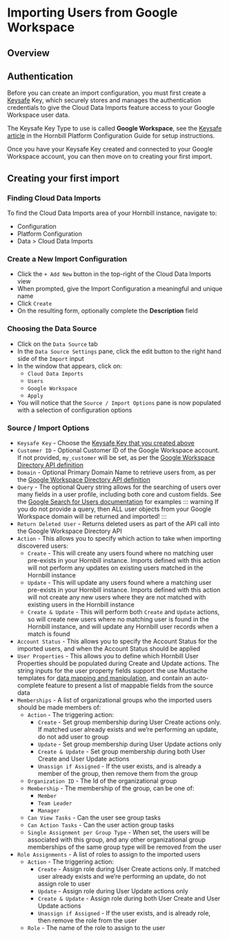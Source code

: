 # Importing Users from Google Workspace

## Overview

## Authentication

Before you can create an import configuration, you must first create a [Keysafe](/esp-fundamentals/security/keysafe) Key, which securely stores and manages the authentication credentials to give the Cloud Data Imports feature access to your Google Workspace user data.

The Keysafe Key Type to use is called **Google Workspace**, see the [Keysafe article](/esp-config/security/keysafe) in the Hornbill Platform Configuration Guide for setup instructions.

Once you have your Keysafe Key created and connected to your Google Workspace account, you can then move on to creating your first import.

## Creating your first import

### Finding Cloud Data Imports

To find the Cloud Data Imports area of your Hornbill instance, navigate to:

- Configuration
- Platform Configuration
- Data > Cloud Data Imports

### Create a New Import Configuration

- Click the `+ Add New` button in the top-right of the Cloud Data Imports view
- When prompted, give the Import Configuration a meaningful and unique name
- Click `Create`
- On the resulting form, optionally complete the **Description** field

### Choosing the Data Source

- Click on the `Data Source` tab
- In the `Data Source Settings` pane, click the edit button to the right hand side of the `Import` input
- In the window that appears, click on:
    - `Cloud Data Imports`
    - `Users`
    - `Google Workspace`
    - `Apply`
- You will notice that the `Source / Import Options` pane is now populated with a selection of configuration options

### Source / Import Options

- `Keysafe Key` - Choose the [Keysafe Key that you created above](#authentication)
- `Customer ID` - Optional Customer ID of the Google Workspace account. If not provided, `my_customer` will be set, as per the [Google Workspace Directory API definition](https://developers.google.com/workspace/admin/directory/v1/guides/manage-users#get_all_users)
- `Domain` - Optional Primary Domain Name to retrieve users from, as per the [Google Workspace Directory API definition](https://developers.google.com/workspace/admin/directory/v1/guides/manage-users#get_all_domain_users)
- `Query` - The optional Query string allows for the searching of users over many fields in a user profile, including both core and custom fields. See the [Google Search for Users documentation](https://developers.google.com/workspace/admin/directory/v1/guides/search-users) for examples
::: warning
If you do not provide a query, then ALL user objects from your Google Workspace domain will be returned and imported!
:::
- `Return Deleted User` - Returns deleted users as part of the API call into the Google Workspace Directory API 
- `Action` - This allows you to specify which action to take when importing discovered users:
    - `Create` - This will create any users found where no matching user pre-exists in your Hornbill instance. Imports defined with this action will not perform any updates on existing users matched in the Hornbill instance
    - `Update`  - This will update any users found where a matching user pre-exists in your Hornbill instance. Imports defined with this action will not create any new users where they are not matched with existing users in the Hornbill instance
    - `Create & Update` - This will perform both `Create` and `Update` actions, so will create new users where no matching user is found in the Hornbill instance, and will update any Hornbill user records when a match is found
- `Account Status` - This allows you to specify the Account Status for the imported users, and when the Account Status should be applied
- `User Properties` - This allows you to define which Hornbill User Properties should be populated during Create and Update actions. The string inputs for the user property fields support the use Mustache templates for [data mapping and manipulation](/data-imports-guide/cloud-users/data-mapping), and contain an auto-complete feature to present a list of mappable fields from the source data
- `Memberships` - A list of organizational groups who the imported users should be made members of:
    - `Action` - The triggering action:
        - `Create` - Set group membership during User Create actions only. If matched user already exists and we’re performing an update, do not add user to group
        - `Update` - Set group membership during User Update actions only
        - `Create & Update` - Set group membership during both User Create and User Update actions
        - `Unassign if Assigned` - If the user exists, and is already a member of the group, then remove them from the group
    - `Organization ID` - The Id of the organizational group
    - `Membership` - The membership of the group, can be one of:
        - `Member`
        - `Team Leader`
        - `Manager`
    - `Can View Tasks` - Can the user see group tasks
    - `Can Action Tasks` - Can the user action group tasks
    - `Single Assignment per Group Type` - When set, the users will be associated with this group, and any other organizational group memberships of the same group type will be removed from the user
- `Role Assignments` - A list of roles to assign to the imported users
    - `Action` - The triggering action:
        - `Create` - Assign role during User Create actions only. If matched user already exists and we’re performing an update, do not assign role to user
        - `Update` - Assign role during User Update actions only
        - `Create & Update` - Assign role during both User Create and User Update actions
        - `Unassign if Assigned` - If the user exists, and is already role, then remove the role from the user
    - `Role` - The name of the role to assign to the user